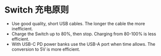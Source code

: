 ---
---
# Switch 充电原则

- Use good quality, short USB cables. The longer the cable the more inefficient.
- Charge the Switch up to 80%, then stop. Charging from 80-100% is less efficient.
- With USB-C PD power banks use the USB-A port when time allows. The conversion to 5V is more efficient.